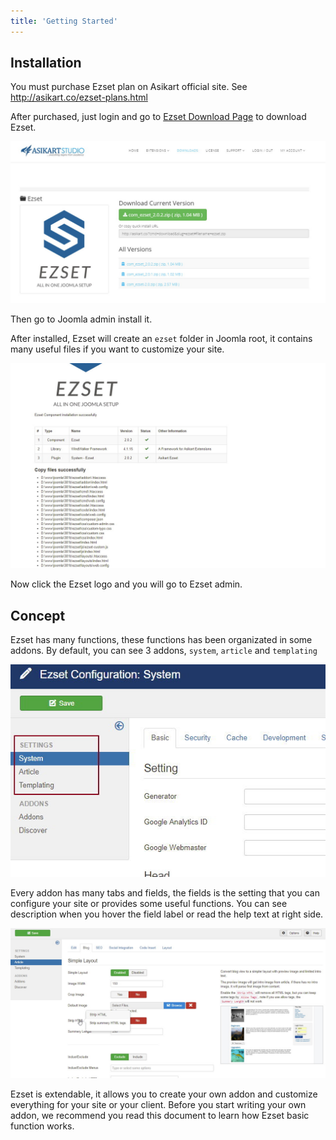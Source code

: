 ```yaml
---
title: 'Getting Started'
---
```


## Installation

You must purchase Ezset plan on Asikart official site. See http://asikart.co/ezset-plans.html

After purchased, just login and go to [Ezset Download Page](http://asikart.co/downloads/ezset.html) to download Ezset.

![](p-2017-10-25-001.jpg)

Then go to Joomla admin install it.

After installed, Ezset will create an `ezset` folder in Joomla root, it contains many useful files if you want to customize your site.

![](p-2017-10-25-002.jpg)

Now click the Ezset logo and you will go to Ezset admin.

## Concept

Ezset has many functions, these functions has been organizated in some addons. By default, you can see 3 addons, `system`, `article` and `templating`

![](p-2017-10-25-003.jpg)

Every addon has many tabs and fields, the fields is the setting that you can configure your site or provides some useful functions. You can see description when you hover the field label or read the help text at right side.

![](p-2017-10-25-005.jpg)

Ezset is extendable, it allows you to create your own addon and customize everything for your site or your client. Before you start writing your own addon, we recommend you read this document to learn how Ezset basic function works.


